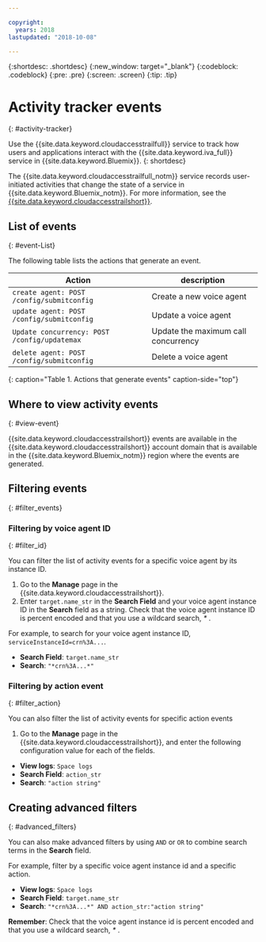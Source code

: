 ```yaml
---

copyright:
  years: 2018
lastupdated: "2018-10-08"

---
```


{:shortdesc: .shortdesc}
{:new_window: target="_blank"}
{:codeblock: .codeblock}
{:pre: .pre}
{:screen: .screen}
{:tip: .tip}


# Activity tracker events
{: #activity-tracker}

Use the {{site.data.keyword.cloudaccesstrailfull}} service to track how users and applications interact with the {{site.data.keyword.iva_full}} service in {{site.data.keyword.Bluemix}}. {: shortdesc}

The {{site.data.keyword.cloudaccesstrailfull_notm}} service records user-initiated activities that change the state of a service in {{site.data.keyword.Bluemix_notm}}. For more information, see the [{{site.data.keyword.cloudaccesstrailshort}}](./cloud-activity-tracker/index.html#getting-started-with-cla).

## List of events
{: #event-List}

The following table lists the actions that generate an event.

|Action| description |
| --- | ---- |
| `create agent: POST /config/submitconfig` | Create a new voice agent |
| `update agent: POST /config/submitconfig` | Update a voice agent |
| `Update concurrency: POST /config/updatemax` | Update the maximum call concurrency |
| `delete agent: POST /config/submitconfig` | Delete a voice agent |
{: caption="Table 1. Actions that generate events" caption-side="top"}

## Where to view activity events
{: #view-event}

{{site.data.keyword.cloudaccesstrailshort}} events are available in the {{site.data.keyword.cloudaccesstrailshort}} account domain that is available in the {{site.data.keyword.Bluemix_notm}} region where the events are generated.

## Filtering events
{: #filter_events}

### Filtering by voice agent ID
{: #filter_id}

You can filter the list of activity events for a specific voice agent by its instance ID.

1. Go to the **Manage** page in the {{site.data.keyword.cloudaccesstrailshort}}.
2. Enter `target.name_str` in the **Search Field** and your voice agent instance ID in the **Search** field as a string. Check that the voice agent instance ID is percent encoded and that you use a wildcard search, _*_ .

For example, to search for your voice agent instance ID, `serviceInstanceId=crn%3A...`.

  * **Search Field**: `target.name_str`
  * **Search**: `"*crn%3A...*"`

### Filtering by action event
{: #filter_action}

You can also filter the list of activity events for specific action events

1. Go to the **Manage** page in the {{site.data.keyword.cloudaccesstrailshort}}, and enter the following configuration value for each of the fields.

  * **View logs**: `Space logs`
  * **Search Field**: `action_str`
  * **Search**: `"action string"`

## Creating advanced filters
{: #advanced_filters}

You can also make advanced filters by using `AND` or `OR` to combine search terms in the **Search** field.

For example, filter by a specific voice agent instance id and a specific action.

* **View logs**: `Space logs`
* **Search Field**: `target.name_str`
* **Search**: `"*crn%3A...*" AND action_str:"action string"`

**Remember**: Check that the voice agent instance id is percent encoded and that you use a wildcard search, _*_ .
